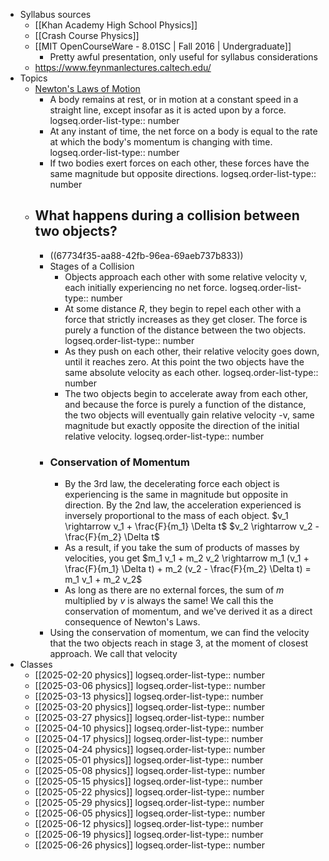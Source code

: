 - Syllabus sources
	- [[Khan Academy High School Physics]]
	- [[Crash Course Physics]]
	- [[MIT OpenCourseWare - 8.01SC | Fall 2016 | Undergraduate]]
		- Pretty awful presentation, only useful for syllabus considerations
	- https://www.feynmanlectures.caltech.edu/
- Topics
	- [Newton's Laws of Motion](https://en.wikipedia.org/wiki/Newton%27s_laws_of_motion)
		- A body remains at rest, or in motion at a constant speed in a straight line, except insofar as it is acted upon by a force.
		  logseq.order-list-type:: number
		- At any instant of time, the net force on a body is equal to the rate at which the body's momentum is changing with time.
		  logseq.order-list-type:: number
		- If two bodies exert forces on each other, these forces have the same magnitude but opposite directions.
		  logseq.order-list-type:: number
	- ## What happens during a collision between two objects?
		- ((67734f35-aa88-42fb-96ea-69aeb737b833))
		- Stages of a Collision
			- Objects approach each other with some relative velocity v, each initially experiencing no net force.
			  logseq.order-list-type:: number
			- At some distance $R$, they begin to repel each other with a force that strictly increases as they get closer. The force is purely a function of the distance between the two objects.
			  logseq.order-list-type:: number
			- As they push on each other, their relative velocity goes down, until it reaches zero. At this point the two objects have the same absolute velocity as each other.
			  logseq.order-list-type:: number
			- The two objects begin to accelerate away from each other, and because the force is purely a function of the distance, the two objects will eventually gain relative velocity -v, same magnitude but exactly opposite the direction of the initial relative velocity.
			  logseq.order-list-type:: number
		- ### Conservation of Momentum
			- By the 3rd law, the decelerating force each object is experiencing is the same in magnitude but opposite in direction.
			  By the 2nd law, the acceleration experienced is inversely proportional to the mass of each object. 
			  $v_1 \rightarrow v_1 + \frac{F}{m_1} \Delta t$
			  $v_2 \rightarrow v_2 - \frac{F}{m_2} \Delta t$
			- As a result, if you take the sum of products of masses by velocities, you get
			  $m_1 v_1 + m_2 v_2 \rightarrow m_1 (v_1 + \frac{F}{m_1} \Delta t) + m_2 (v_2 - \frac{F}{m_2} \Delta t) = m_1 v_1 + m_2 v_2$
			- As long as there are no external forces, the sum of $m$ multiplied by $v$ is always the same! We call this the conservation of momentum, and we've derived it as a direct consequence of Newton's Laws.
		- Using the conservation of momentum, we can find the velocity that the two objects reach in stage 3, at the moment of closest approach. We call that velocity
- Classes
	- [[2025-02-20 physics]]
	  logseq.order-list-type:: number
	- [[2025-03-06 physics]]
	  logseq.order-list-type:: number
	- [[2025-03-13 physics]]
	  logseq.order-list-type:: number
	- [[2025-03-20 physics]]
	  logseq.order-list-type:: number
	- [[2025-03-27 physics]]
	  logseq.order-list-type:: number
	- [[2025-04-10 physics]]
	  logseq.order-list-type:: number
	- [[2025-04-17 physics]]
	  logseq.order-list-type:: number
	- [[2025-04-24 physics]]
	  logseq.order-list-type:: number
	- [[2025-05-01 physics]]
	  logseq.order-list-type:: number
	- [[2025-05-08 physics]]
	  logseq.order-list-type:: number
	- [[2025-05-15 physics]]
	  logseq.order-list-type:: number
	- [[2025-05-22 physics]]
	  logseq.order-list-type:: number
	- [[2025-05-29 physics]]
	  logseq.order-list-type:: number
	- [[2025-06-05 physics]]
	  logseq.order-list-type:: number
	- [[2025-06-12 physics]]
	  logseq.order-list-type:: number
	- [[2025-06-19 physics]]
	  logseq.order-list-type:: number
	- [[2025-06-26 physics]]
	  logseq.order-list-type:: number